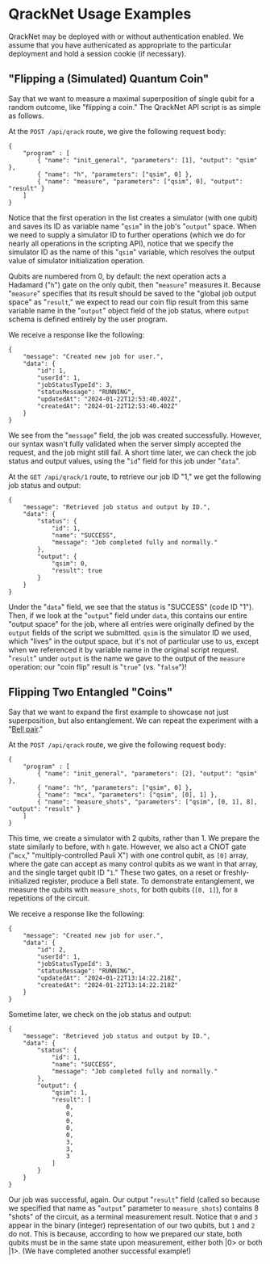 # QrackNet Usage Examples

QrackNet may be deployed with or without authentication enabled. We assume that you have authenicated as appropriate to the particular deployment and hold a session cookie (if necessary).

## "Flipping a (Simulated) Quantum Coin"

Say that we want to measure a maximal superposition of single qubit for a random outcome, like "flipping a coin." The QrackNet API script is as simple as follows.

At the `POST /api/qrack` route, we give the following request body:
```
{
    "program" : [
        { "name": "init_general", "parameters": [1], "output": "qsim" },
        { "name": "h", "parameters": ["qsim", 0] },
        { "name": "measure", "parameters": ["qsim", 0], "output": "result" }
    ]
}
```

Notice that the first operation in the list creates a simulator (with one qubit) and saves its ID as variable name "`qsim`" in the job's "`output`" space. When we need to supply a simulator ID to further operations (which we do for nearly all operations in the scripting API), notice that we specify the simulator ID as the name of this "`qsim`" variable, which resolves the output value of simulator initialization operation.

Qubits are numbered from 0, by default: the next operation acts a Hadamard ("`h`") gate on the only qubit, then "`measure`" measures it. Because "`measure`" specifies that its result should be saved to the "global job output space" as "`result`," we expect to read our coin flip result from this same variable name in the "`output`" object field of the job status, where `output` schema is defined entirely by the user program.

We receive a response like the following:
```
{
    "message": "Created new job for user.",
    "data": {
        "id": 1,
        "userId": 1,
        "jobStatusTypeId": 3,
        "statusMessage": "RUNNING",
        "updatedAt": "2024-01-22T12:53:40.402Z",
        "createdAt": "2024-01-22T12:53:40.402Z"
    }
}
```

We see from the "`message`" field, the job was created successfully. However, our syntax wasn't fully validated when the server simply accepted the request, and the job might still fail. A short time later, we can check the job status and output values, using the "`id`" field for this job under "`data`".

At the `GET /api/qrack/1` route, to retrieve our job ID "1," we get the following job status and output:
```
{
    "message": "Retrieved job status and output by ID.",
    "data": {
        "status": {
            "id": 1,
            "name": "SUCCESS",
            "message": "Job completed fully and normally."
        },
        "output": {
            "qsim": 0,
            "result": true
        }
    }
}
```

Under the "`data`" field, we see that the status is "SUCCESS" (code ID "1"). Then, if we look at the "`output`" field under `data`, this contains our entire "output space" for the job, where all entries were originally defined by the `output` fields of the script we submitted. `qsim` is the simulator ID we used, which "lives" in the output space, but it's not of particular use to us, except when we referenced it by variable name in the original script request. "`result`" under `output` is the name we gave to the output of the `measure` operation: our "coin flip" result is "`true`" (vs. "`false`")!

## Flipping Two Entangled "Coins"

Say that we want to expand the first example to showcase not just superposition, but also entanglement. We can repeat the experiment with a "[Bell pair](https://en.wikipedia.org/wiki/Bell_state)."

At the `POST /api/qrack` route, we give the following request body:
```
{
    "program" : [
        { "name": "init_general", "parameters": [2], "output": "qsim" },
        { "name": "h", "parameters": ["qsim", 0] },
        { "name": "mcx", "parameters": ["qsim", [0], 1] },
        { "name": "measure_shots", "parameters": ["qsim", [0, 1], 8], "output": "result" }
    ]
}
```

This time, we create a simulator with 2 qubits, rather than 1. We prepare the state similarly to before, with `h` gate. However, we also act a CNOT gate ("`mcx`," "multiply-controlled Pauli X") with one control qubit, as `[0]` array, where the gate can accept as many control qubits as we want in that array, and the single target qubit ID "`1`." These two gates, on a reset or freshly-initialized register, produce a Bell state. To demonstrate entanglement, we measure the qubits with `measure_shots`, for both qubits (`[0, 1]`), for `8` repetitions of the circuit.

We receive a response like the following:
```
{
    "message": "Created new job for user.",
    "data": {
        "id": 2,
        "userId": 1,
        "jobStatusTypeId": 3,
        "statusMessage": "RUNNING",
        "updatedAt": "2024-01-22T13:14:22.218Z",
        "createdAt": "2024-01-22T13:14:22.218Z"
    }
}
```

Sometime later, we check on the job status and output:
```
{
    "message": "Retrieved job status and output by ID.",
    "data": {
        "status": {
            "id": 1,
            "name": "SUCCESS",
            "message": "Job completed fully and normally."
        },
        "output": {
            "qsim": 1,
            "result": [
                0,
                0,
                0,
                0,
                0,
                3,
                3,
                3
            ]
        }
    }
}
```

Our job was successful, again. Our output "`result`" field (called so because we specified that name as "`output`" parameter to `measure_shots`) contains 8 "shots" of the circuit, as a terminal measurement result. Notice that `0` and `3` appear in the binary (integer) representation of our two qubits, but `1` and `2` do not. This is because, according to how we prepared our state, both qubits must be in the same state upon measurement, either both |0> or both |1>. (We have completed another successful example!)
